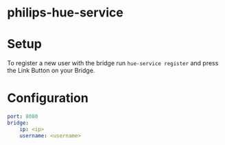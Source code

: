 # philips-hue-service

# Setup
To register a new user with the bridge run `hue-service register` and press the Link Button on your Bridge.

# Configuration
```yaml
port: 8080
bridge:
    ip: <ip>
    username: <username>
```
